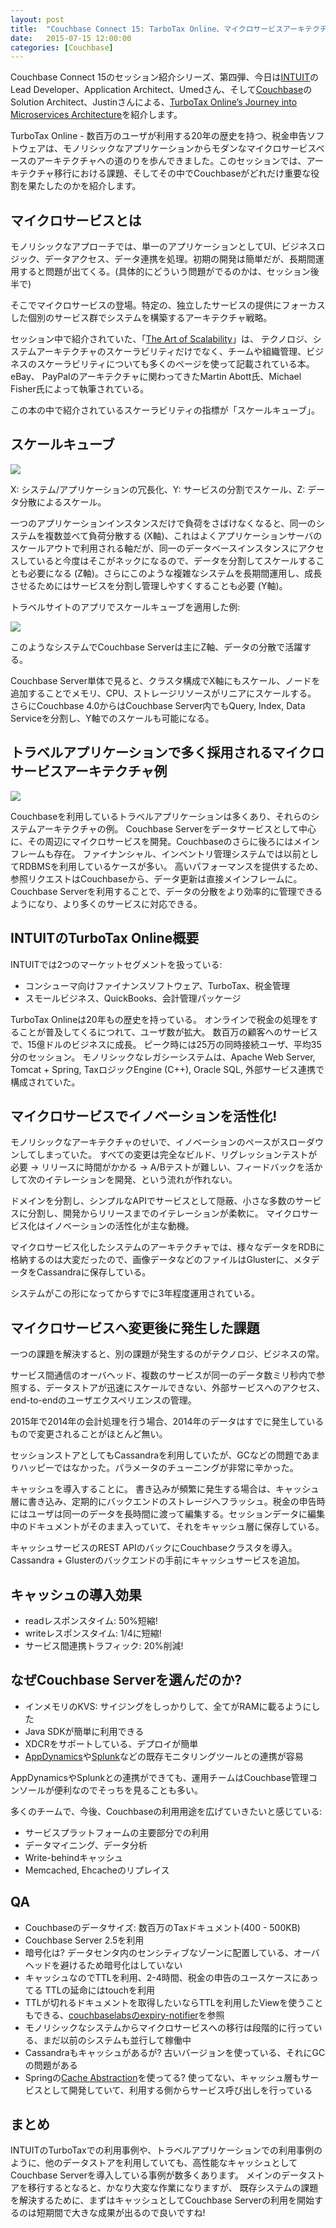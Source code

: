 ```yaml
---
layout: post
title:  "Couchbase Connect 15: TarboTax Online、マイクロサービスアーキテクチャへの道のり"
date:   2015-07-15 12:00:00
categories: [Couchbase]
---
```

Couchbase Connect 15のセッション紹介シリーズ、第四弾、今日は[INTUIT](https://www.intuit.com/)のLead Developer、Application Architect、Umedさん、そして[Couchbase](http://couchbase.com)のSolution Architect、Justinさんによる、[TurboTax Online’s Journey into Microservices Architecture](http://connect15.couchbase.com/agenda/turbotax-onlines-journey-microservices-architecture/)を紹介します。

TurboTax Online - 数百万のユーザが利用する20年の歴史を持つ、税金申告ソフトウェアは、モノリシックなアプリケーションからモダンなマイクロサービスベースのアーキテクチャへの道のりを歩んできました。このセッションでは、アーキテクチャ移行における課題、そしてその中でCouchbaseがどれだけ重要な役割を果たしたのかを紹介します。

## マイクロサービスとは

モノリシックなアプローチでは、単一のアプリケーションとしてUI、ビジネスロジック、データアクセス、データ連携を処理。初期の開発は簡単だが、長期間運用すると問題が出てくる。(具体的にどういう問題がでるのかは、セッション後半で)

そこでマイクロサービスの登場。特定の、独立したサービスの提供にフォーカスした個別のサービス群でシステムを構築するアーキテクチャ戦略。

セッション中で紹介されていた、「[The Art of Scalability](http://theartofscalability.com/)」は、
テクノロジ、システムアーキテクチャのスケーラビリティだけでなく、チームや組織管理、ビジネスのスケーラビリティについても多くのページを使って記載されている本。eBay、 PayPalのアーキテクチャに関わってきたMartin Abott氏、Michael Fisher氏によって執筆されている。

この本の中で紹介されているスケーラビリティの指標が「スケールキューブ」。

## スケールキューブ

<img src="/assets/images/scale-cube.png">

X: システム/アプリケーションの冗長化、Y: サービスの分割でスケール、Z: データ分散によるスケール。

一つのアプリケーションインスタンスだけで負荷をさばけなくなると、同一のシステムを複数並べて負荷分散する (X軸)、これはよくアプリケーションサーバのスケールアウトで利用される軸だが、同一のデータベースインスタンスにアクセスしていると今度はそこがネックになるので、データを分割してスケールすることも必要になる (Z軸)。さらにこのような複雑なシステムを長期間運用し、成長させるためにはサービスを分割し管理しやすくすることも必要 (Y軸)。

トラベルサイトのアプリでスケールキューブを適用した例:

<img src="/assets/images/travel-app-scale-cube.png">

このようなシステムでCouchbase Serverは主にZ軸、データの分散で活躍する。

Couchbase Server単体で見ると、クラスタ構成でX軸にもスケール、ノードを追加することでメモリ、CPU、ストレージリソースがリニアにスケールする。
さらにCouchbase 4.0からはCouchbase Server内でもQuery, Index, Data Serviceを分割し、Y軸でのスケールも可能になる。


## トラベルアプリケーションで多く採用されるマイクロサービスアーキテクチャ例

<img src="/assets/images/travel-app-architecture.png">

Couchbaseを利用しているトラベルアプリケーションは多くあり、それらのシステムアーキテクチャの例。
Couchbase Serverをデータサービスとして中心に、その周辺にマイクロサービスを開発。Couchbaseのさらに後ろにはメインフレームも存在。
ファイナンシャル、インベントリ管理システムでは以前としてRDBMSを利用しているケースが多い。
高いパフォーマンスを提供するため、参照リクエストはCouchbaseから、データ更新は直接メインフレームに。
Couchbase Serverを利用することで、データの分散をより効率的に管理できるようになり、より多くのサービスに対応できる。

## INTUITのTurboTax Online概要

INTUITでは2つのマーケットセグメントを扱っている:

- コンシューマ向けファイナンスソフトウェア、TurboTax、税金管理
- スモールビジネス、QuickBooks、会計管理パッケージ

TurboTax Onlineは20年もの歴史を持っている。
オンラインで税金の処理をすることが普及してくるにつれて、ユーザ数が拡大。
数百万の顧客へのサービスで、15億ドルのビジネスに成長。
ピーク時には25万の同時接続ユーザ、平均35分のセッション。
モノリシックなレガシーシステムは、Apache Web Server, Tomcat + Spring, TaxロジックEngine (C++), Oracle SQL, 外部サービス連携で構成されていた。

## マイクロサービスでイノベーションを活性化!

モノリシックなアーキテクチャのせいで、イノベーションのペースがスローダウンしてしまっていた。
すべての変更は完全なビルド、リグレッションテストが必要 -> リリースに時間がかかる -> A/Bテストが難しい、フィードバックを活かして次のイテレーションを開発、という流れが作れない。

ドメインを分割し、シンプルなAPIでサービスとして隠蔽、小さな多数のサービスに分割し、開発からリリースまでのイテレーションが柔軟に。
マイクロサービス化はイノベーションの活性化が主な動機。

マイクロサービス化したシステムのアーキテクチャでは、様々なデータをRDBに格納するのは大変だったので、画像データなどのファイルはGlusterに、メタデータをCassandraに保存している。

システムがこの形になってからすでに3年程度運用されている。

## マイクロサービスへ変更後に発生した課題

一つの課題を解決すると、別の課題が発生するのがテクノロジ、ビジネスの常。

サービス間通信のオーバヘッド、複数のサービスが同一のデータ数ミリ秒内で参照する、データストアが迅速にスケールできない、外部サービスへのアクセス、end-to-endのユーザエクスペリエンスの管理。

2015年で2014年の会計処理を行う場合、2014年のデータはすでに発生しているもので変更されることがほとんど無い。

セッションストアとしてもCassandraを利用していたが、GCなどの問題であまりハッピーではなかった。パラメータのチューニングが非常に辛かった。

キャッシュを導入することに。
書き込みが頻繁に発生する場合は、キャッシュ層に書き込み、定期的にバックエンドのストレージへフラッシュ。税金の申告時にはユーザは同一のデータを長時間に渡って編集する。セッションデータに編集中のドキュメントがそのまま入っていて、それをキャッシュ層に保存している。

キャッシュサービスのREST APIのバックにCouchbaseクラスタを導入。
Cassandra + Glusterのバックエンドの手前にキャッシュサービスを追加。


## キャッシュの導入効果

- readレスポンスタイム: 50%短縮!
- writeレスポンスタイム: 1/4に短縮!
- サービス間連携トラフィック: 20%削減!

## なぜCouchbase Serverを選んだのか?

- インメモリのKVS: サイジングをしっかりして、全てがRAMに載るようにした
- Java SDKが簡単に利用できる
- XDCRをサポートしている、デプロイが簡単
- [AppDynamics](https://www.appdynamics.com/)や[Splunk](http://www.splunk.com/)などの既存モニタリングツールとの連携が容易

AppDynamicsやSplunkとの連携ができても、運用チームはCouchbase管理コンソールが便利なのでそっちを見ることも多い。

多くのチームで、今後、Couchbaseの利用用途を広げていきたいと感じている:

- サービスプラットフォームの主要部分での利用 
- データマイニング、データ分析
- Write-behindキャッシュ
- Memcached, Ehcacheのリプレイス

## QA

- Couchbaseのデータサイズ: 数百万のTaxドキュメント(400 - 500KB)
- Couchbase Server 2.5を利用
- 暗号化は? データセンタ内のセンシティブなゾーンに配置している、オーバヘッドを避けるため暗号化はしていない
- キャッシュなのでTTLを利用、2-4時間、税金の申告のユースケースにあってる
TTLの延命にはtouchを利用
- TTLが切れるドキュメントを取得したいならTTLを利用したViewを使うこともできる、[couchbaselabsのexpiry-notifier](https://github.com/couchbaselabs/expiry-notifier/blob/master/routes/rest.js)を参照
- モノリシックなシステムからマイクロサービスへの移行は段階的に行っている、まだ以前のシステムも並行して稼働中
- Cassandraもキャッシュがあるが? 古いバージョンを使っている、それにGCの問題がある
- Springの[Cache Abstraction](http://docs.spring.io/spring/docs/current/spring-framework-reference/html/cache.html)を使ってる? 使ってない、キャッシュ層もサービスとして開発していて、利用する側からサービス呼び出しを行っている


## まとめ

INTUITのTurboTaxでの利用事例や、トラベルアプリケーションでの利用事例のように、他のデータストアを利用していても、高性能なキャッシュとしてCouchbase Serverを導入している事例が数多くあります。
メインのデータストアを移行するとなると、かなり大変な作業になりますが、 既存システムの課題を解決するために、まずはキャッシュとしてCouchbase Serverの利用を開始するのは短期間で大きな成果が出るので良いですね!




